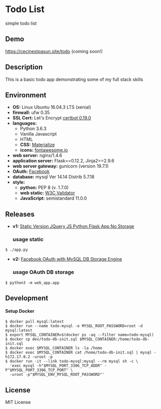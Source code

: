 # Todo List

simple todo list

## Demo

https://cecinestpasun.site/todo (coming soon!)

## Description

This is a basic todo app demonstrating some of my full stack skills

## Environment

* __OS:__ Linux Ubuntu 16.04.3 LTS (xenial)
* __firewall:__ ufw 0.35
* __SSL Cert:__ Let's Encrypt [certbot 0.19.0](https://www.digitalocean.com/community/tutorials/how-to-secure-nginx-with-let-s-encrypt-on-ubuntu-16-04)
* __languages:__
  * Python 3.6.3
  * Vanilla Javascript
  * HTML
  * __CSS:__ [Materialize](http://materializecss.com/)
  * __icons:__ [fontawesome.io](http://fontawesome.io/)
* __web server:__ nginx/1.4.6
* __application server:__ Flask==0.12.2, Jinja2==2.9.6
* __web server gateway:__ gunicorn (version 19.7.1)
* __OAuth:__ [Facebook](https://developers.facebook.com/docs/facebook-login/web)
* __database:__ mysql Ver 14.14 Distrib 5.7.18
* __style:__
  * __python:__ PEP 8 (v. 1.7.0)
  * __web static:__ [W3C Validator](https://validator.w3.org/)
  * __JavaScript:__ semistandard 11.0.0

## Releases

* __v1:__ [Static Version JQuery JS Python Flask App No Storage](https://github.com/johncoleman83/todo-list/releases/tag/v1)

  ### usage static

```
$ ./app.py
```

* __v2:__ [Facebook OAuth with MySQL DB Storage Engine](https://github.com/johncoleman83/todo-list/releases/tag/v2)

  ### usage OAuth DB storage

```
$ python3 -m web_app.app
```

## Development

#### Setup Docker

```
$ docker pull mysql:latest
$ docker run --name todo-mysql -e MYSQL_ROOT_PASSWORD=root -d mysql:latest
$ export MYSQL_CONTAINER=$(docker ps -aq --filter name=todo-mysql)
$ docker cp dev/todo-db-init.sql $MYSQL_CONTAINER:/home/todo-db-init.sql
$ docker exec $MYSQL_CONTAINER ls -la /home
$ docker exec $MYSQL_CONTAINER cat /home/todo-db-init.sql | mysql -h172.17.0.2 -uroot -p
$ docker run -it --link todo-mysql:mysql --rm mysql sh -c \
  'exec mysql -h"$MYSQL_PORT_3306_TCP_ADDR" -P"$MYSQL_PORT_3306_TCP_PORT" \
  -uroot -p"$MYSQL_ENV_MYSQL_ROOT_PASSWORD"'
```

## License

MIT License
